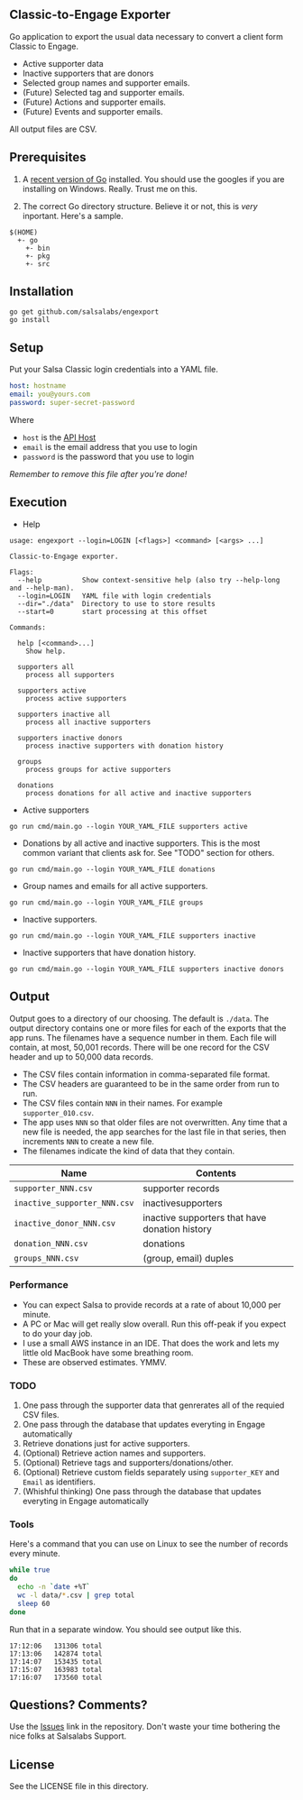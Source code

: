## Classic-to-Engage Exporter

Go application to export the usual data necessary to convert a client form Classic to Engage.
* Active supporter data
* Inactive supporters that are donors
* Selected group names and supporter emails.
* (Future) Selected tag and supporter emails.
* (Future) Actions and supporter emails.
* (Future) Events and supporter emails.

All output files are CSV.

## Prerequisites
1. A [recent version of Go](https://golang.org/doc/install) installed.  You should use the googles
if you are installing on Windows.  Really. Trust me on this.

1. The correct Go directory structure.  Believe it or not, this is _very_ inportant.  Here's a sample.
```
$(HOME)
  +- go
    +- bin
    +- pkg
    +- src
```
## Installation
```
go get github.com/salsalabs/engexport
go install
```

## Setup
Put your Salsa Classic login credentials into a YAML file.
```yaml
host: hostname
email: you@yours.com
password: super-secret-password
```
Where
* `host` is the [API Host](https://help.salsalabs.com/hc/en-us/articles/115000341773-Salsa-Application-Program-Interface-API-#api_host)
* `email` is the email address that you use to login
* `password` is the password that you use to login

*Remember to remove this file after you're done!*

## Execution

* Help

```
usage: engexport --login=LOGIN [<flags>] <command> [<args> ...]

Classic-to-Engage exporter.

Flags:
  --help          Show context-sensitive help (also try --help-long and --help-man).
  --login=LOGIN   YAML file with login credentials
  --dir="./data"  Directory to use to store results
  --start=0       start processing at this offset

Commands:

  help [<command>...]
    Show help.

  supporters all
    process all supporters

  supporters active
    process active supporters

  supporters inactive all
    process all inactive supporters

  supporters inactive donors
    process inactive supporters with donation history

  groups
    process groups for active supporters

  donations
    process donations for all active and inactive supporters
```
* Active supporters
```
go run cmd/main.go --login YOUR_YAML_FILE supporters active
```
* Donations by all active and inactive supporters.  This is the most common
variant that clients ask for.  See "TODO" section for others.
```
go run cmd/main.go --login YOUR_YAML_FILE donations
```
* Group names and emails for all active supporters.
```
go run cmd/main.go --login YOUR_YAML_FILE groups
```
* Inactive supporters.
```
go run cmd/main.go --login YOUR_YAML_FILE supporters inactive
```
* Inactive supporters that have donation history.
```
go run cmd/main.go --login YOUR_YAML_FILE supporters inactive donors
```

## Output
Output goes to a directory of our choosing.  The default is `./data`.  The output
 directory contains one or more files for each of the exports that the app runs.
 The filenames have a sequence number in them.  Each file will contain, at most,
 50,001 records.  There will be one record for the CSV header and up to 50,000
 data records.

* The CSV files contain information in comma-separated file format.
* The CSV headers are guaranteed to be in the same order from run to run.
* The CSV files contain `NNN` in their names.  For example `supporter_010.csv`.
* The app uses `NNN` so that older
files are not overwritten. Any time that a new file is needed, the app searches
for the last file in that series, then increments `NNN` to create a new file.
* The filenames indicate the kind of data that they contain.

|Name|Contents|
| --- | --- |
|`supporter_NNN.csv`|supporter records|
|`inactive_supporter_NNN.csv`|inactivesupporters|
|`inactive_donor_NNN.csv`|inactive supporters that have donation history|
|`donation_NNN.csv`|donations|
|`groups_NNN.csv`|(group, email) duples|

### Performance
* You can expect Salsa to provide records at a rate of about 10,000 per minute.
* A PC or Mac will get really slow overall.  Run this off-peak if you expect to do your day job.
* I use a small AWS instance in an IDE.  That does the work and lets my little old MacBook have some breathing room.
* These are observed estimates.  YMMV.

### TODO

1. One pass through the supporter data that genrerates all of the requied CSV files.
2. One pass through the database that updates everyting in Engage automatically
1. Retrieve donations just for active supporters.
1. (Optional) Retrieve action names and supporters.
1. (Optional) Retrieve tags and supporters/donations/other.
1. (Optional) Retrieve custom fields separately using `supporter_KEY` and `Email`
as identifiers.
1. (Whishful thinking) One pass through the database that updates everyting in Engage automatically

### Tools
Here's a command that you can use on Linux to see the number of records every minute.

```bash
while true
do
  echo -n `date +%T`
  wc -l data/*.csv | grep total
  sleep 60
done
```

Run that in a separate window.  You should see output like this.
```
17:12:06   131306 total
17:13:06   142874 total
17:14:07   153435 total
17:15:07   163983 total
17:16:07   173560 total
```
## Questions?  Comments?
Use the [Issues](https://github.com/salsalabs/exporter/issues) link in the repository.  Don't waste your time bothering
the nice folks at Salsalabs Support.

## License
See the LICENSE file in this directory.
